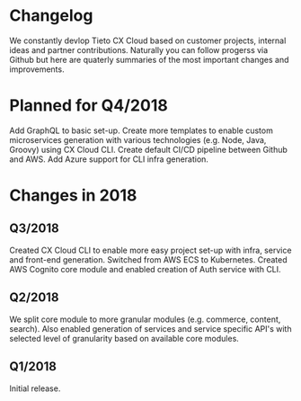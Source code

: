 # Changelog

We constantly devlop Tieto CX Cloud based on customer projects, internal ideas and partner contributions. Naturally you can follow progerss via Github but here are quaterly summaries of the most important changes and improvements. 


# Planned for Q4/2018

Add GraphQL to basic set-up. Create more templates to enable custom microservices generation with various technologies (e.g. Node, Java, Groovy) using CX Cloud CLI. Create default CI/CD pipeline between Github and AWS. Add Azure support for CLI infra generation. 


# Changes in 2018

## Q3/2018

Created CX Cloud CLI to enable more easy project set-up with infra, service and front-end generation. Switched from AWS ECS to Kubernetes. Created AWS Cognito core module and enabled creation of Auth service with CLI. 


## Q2/2018

We split core module to more granular modules (e.g. commerce, content, search). Also enabled generation of services and service specific API's with selected level of granularity based on available core modules.  


## Q1/2018

Initial release.



